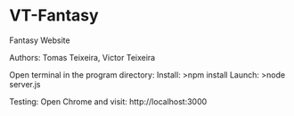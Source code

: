 # VT-Fantasy
Fantasy Website

Authors: Tomas Teixeira, Victor Teixeira

Open terminal in the program directory:
  Install: >npm install
  Launch:  >node server.js

Testing: Open Chrome and visit:
  http://localhost:3000
  
